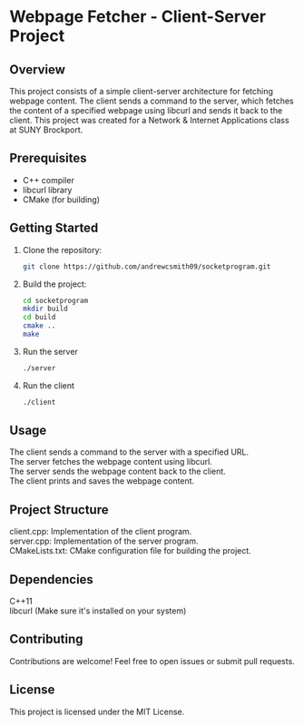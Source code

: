 # Webpage Fetcher - Client-Server Project

## Overview

This project consists of a simple client-server architecture for fetching webpage content. 
The client sends a command to the server, which fetches the content of a specified webpage using libcurl and sends it back to the client.
This project was created for a Network & Internet Applications class at SUNY Brockport.

## Prerequisites

- C++ compiler
- libcurl library
- CMake (for building)

## Getting Started

1. Clone the repository:

   ```bash
   git clone https://github.com/andrewcsmith09/socketprogram.git
   ```

2. Build the project:

   ```bash
   cd socketprogram
   mkdir build
   cd build
   cmake ..
   make
   ```

3. Run the server

   ```bash
   ./server
   ```

4. Run the client

   ```bash
   ./client
   ```

## Usage

The client sends a command to the server with a specified URL.  
The server fetches the webpage content using libcurl.  
The server sends the webpage content back to the client.  
The client prints and saves the webpage content.

## Project Structure

client.cpp: Implementation of the client program.  
server.cpp: Implementation of the server program.  
CMakeLists.txt: CMake configuration file for building the project.  

## Dependencies

C++11  
libcurl (Make sure it's installed on your system)

## Contributing

Contributions are welcome! Feel free to open issues or submit pull requests.

## License

This project is licensed under the MIT License.



